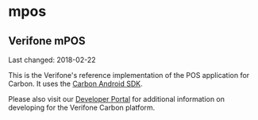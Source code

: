 # mpos
## Verifone mPOS

Last changed: 2018-02-22

This is the Verifone's reference implementation of the POS application for Carbon.
It uses the [Carbon Android SDK](https://verifone.github.io/sdk/).

Please also visit our [Developer Portal](http://developer.verifone.com) for additional information on developing for the Verifone Carbon platform.


